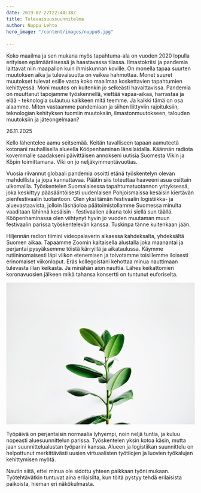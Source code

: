 ```yaml
---
date: 2019-07-22T22:44:38Z
title: Tulevaisuussuunnitelma
author: Nuppu Lehto
hero_image: "/content/images/nuppu6.jpg"

---
```

Koko maailma ja sen mukana myös tapahtuma-ala on vuoden 2020 lopulla erityisen epämääräisessä ja haastavassa tilassa. Ilmastokriisi ja pandemia laittavat niin maapallon kuin ihmiskunnan koville. On monella tapaa suurten muutoksen aika ja tulevaisuutta on vaikea hahmottaa. Monet suuret muutokset tulevat esille vasta koko maailmaa koskettavien tapahtumien kehittyessä. Moni muutos on kuitenkin jo selkeästi havaittavissa. Pandemia on muuttanut tapojamme työskennellä, viettää vapaa-aikaa, harrastaa ja elää - teknologia sulautuu kaikkeen mitä teemme. Ja kaikki tämä on osa alaamme. Miten vastaamme pandemiaan ja siihen liittyviin rajoituksiin, teknologian kehityksen tuomiin muutoksiin, ilmastonmuutokseen, talouden muutoksiin ja jäteongelmaan?

26.11.2025

Kello lähentelee aamu seitsemää. Keitän tavalliseen tapaan aamuteetä kotonani rauhallisella alueella Kööpenhaminan länsilaidalla. Käännän radiota kovemmalle saadakseni päivittäisen annokseni uutisia Suomesta Vikin ja Köpin toimittamana. Viki on jo neljäkymmentävuotias.

Vuosia riivannut globaali pandemia osoitti etänä työskentelyn olevan mahdollista ja jopa kannattavaa. Päätin siis toteuttaa haaveeni asua osittain ulkomailla. Työskentelen Suomalaisessa tapahtumatuotannon yrityksessä, joka keskittyy pääsääntöisesti uudenlaisen Pohjoismaissa kesäisin kiertävän pienfestivaalin tuotantoon. Olen yksi tämän festivaalin logistiikka- ja aluevastaavista, jolloin läsnäoloa päätoimistollamme Suomessa minulta vaaditaan lähinnä kesäisin - festivaalien aikana toki siellä sun täällä. Kööpenhaminassa olen viihtynyt hyvin jo vuoden muutaman muun festivaalin parissa työskentelevän kanssa. Tuskinpa tänne kuitenkaan jään.

Hiljennän radion tiimini videopalaverin alkaessa kahdeksalta, yhdeksältä Suomen aikaa. Tapaamme Zoomin kaltaisella alustalla joka maanantai ja perjantai pysyäksemme töistä kärryillä ja aikataulussa. Käymme rutiininomaisesti läpi viikon etenemisen ja toivotamme toisillemme iloisesti erinomaiset viikonloput. Eräs kollegoistani kehottaa minua nauttimaan tulevasta illan keikasta. Ja minähän aion nauttia. Lähes keikattomien koronavuosien jälkeen mikä tahansa konsertti on tuntunut euforiselta.

![](/content/images/igor-son-FV_PxCqgtwc-unsplash.jpg)

Työpäivä on perjantaisin normaalia lyhyempi, noin neljä tuntia, ja kuluu nopeasti aluesuunnittelun parissa. Työskentelen yksin kotoa käsin, mutta jaan suunnittelualustan työparini kanssa. Alueen ja logistiikan suunnittelu on helpottunut merkittävästi uusien virtuaalisten työtilojen ja luovien työkalujen kehittymisen myötä.

Nautin siitä, ettei minua ole sidottu yhteen paikkaan työni mukaan. Työtehtävätkin tuntuvat aina erilaisilta, kun töitä pystyy tehdä erilaisista paikoista, hieman eri näkökulmasta.
